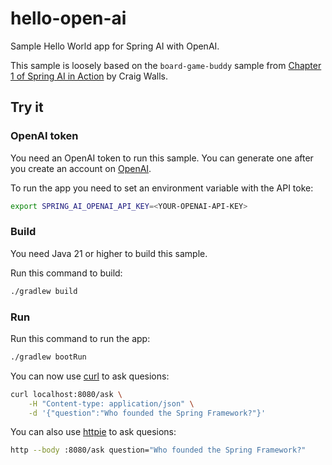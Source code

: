 # hello-open-ai

Sample Hello World app for Spring AI with OpenAI.

This sample is loosely based on the `board-game-buddy` sample from [Chapter 1 of Spring AI in Action](https://livebook.manning.com/book/spring-ai-in-action/chapter-1) by Craig Walls.


## Try it

### OpenAI token

You need an OpenAI token to run this sample. You can generate one after you create an account on [OpenAI](https://platform.openai.com).

To run the app you need to set an environment variable with the API toke:

```sh
export SPRING_AI_OPENAI_API_KEY=<YOUR-OPENAI-API-KEY>
```

### Build

You need Java 21 or higher to build this sample.

Run this command to build:

```sh
./gradlew build
```

### Run

Run this command to run the app:

```sh
./gradlew bootRun
```

You can now use [curl](https://curl.se/) to ask quesions:

```sh
curl localhost:8080/ask \
    -H "Content-type: application/json" \
    -d '{"question":"Who founded the Spring Framework?"}'
```

You can also use [httpie](https://httpie.io/) to ask quesions:

```sh
http --body :8080/ask question="Who founded the Spring Framework?"
```
